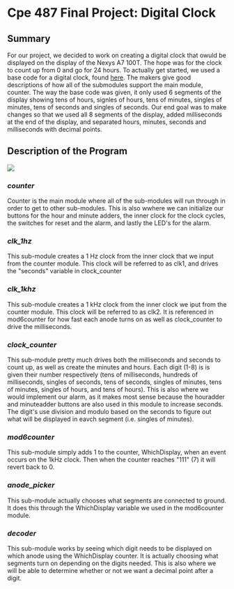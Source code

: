 # Cpe 487 Final Project: Digital Clock
## Summary
For our project, we decided to work on creating a digital clock that owuld be displayed on the display of the Nexys A7 100T. The hope was for the clock to count up from 0 and go for 24 hours. To actually get started, we used a base code for 
a digital clock, found [here](https://www.instructables.com/Digital-Clock-in-VHDL/). The makers give good descriptions of how all of the submodules support the main module, counter. The way the base code was given, it only used 6 segments
of the display showing tens of hours, signles of hours, tens of minutes, singles of minutes, tens of seconds and singles of seconds. Our end goal was to make changes so that we used all 8 segments of the display, added milliseconds at the end of the display,
and separated hours, minutes, seconds and milliseconds with decimal points.

## Description of the Program
![](https://content.instructables.com/F9P/ULZB/LDHE8OLN/F9PULZBLDHE8OLN.png?auto=webp&frame=1&width=1024&fit=bounds&md=MjAyMy0wMS0zMCAwNDo0ODo0OS4w)
### ***counter***
Counter is the main module where all of the sub-modules will run through in order to get to other sub-modules. This is also wwhere we can initialize our buttons for the hour and minute adders, the inner clock for the clock cycles, the switches for reset and the alarm, and lastly the LED's for the alarm.

### ***clk_1hz***
This sub-module creates a 1 Hz clock from the inner clock that we input from the counter module. This clock will be referred to as clk1, and drives the "seconds" variable in clock_counter

### ***clk_1khz***
This sub-module creates a 1 kHz clock from the inner clock we iput from the counter module. This clock will be referred to as clk2. It is referenced in mod6counter for how fast each anode turns on as well as clock_counter to drive the milliseconds.

### ***clock_counter***
This sub-module pretty much drives both the milliseconds and seconds to count up, as well as create the minutes and hours. Each digit (1-8) is is given their number respectively (tens of milliseconds, hundreds of milliseconds, singles of seconds, tens of seconds, singles of
minutes, tens of minutes, singles of hours, and tens of hours). This is also where we would implement our alarm, as it makes most sense because the houradder and minuteadder buttons are also used in this module to increase seconds. The digit's use division and modulo based on
the seconds to figure out what will be displayed in eavch segment (i.e. singles of minutes).

### ***mod6counter***
This sub-module simply adds 1 to the counter, WhichDisplay, when an event occurs on the 1kHz clock. Then when the counter reaches "111" (7) it will revert back to 0.

### ***anode_picker***
This sub-module actually chooses what segments are connected to ground. It does this through the WhichDisplay variable we used in the mod6counter module.

### ***decoder***
This sub-module works by seeing which digit needs to be displayed on which anode using the WhichDisplay counter. It is actually choosing what segments turn on depending on the digits needed. This is also where we will be able to determine whether or not we want a decimal point after a digit.
